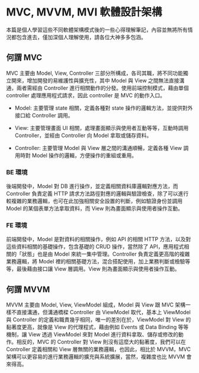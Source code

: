 # MVC, MVVM, MVI 軟體設計架構

<SocialBlock hashtags="javascript,mvc,mvvm" />

本篇是個人學習這些不同軟體架構模式後的一些心得理解筆記，內容並無將所有情況都包含進去，僅加深個人理解使用，請各位大神多多包涵。



## 何謂 MVC

MVC 主要由 Model, View, Controller 三部分所構成，各司其職，將不同功能獨立開來，增加開發的易維護性與擴充性，其中 Model 與 View 之間無法直接溝通，兩者需經由 Controller 進行相關動作的分發。使用前端控制模式，藉由單個 controller 處理應用程式請求，因此 controller 是 MVC 的動作入口。

  - Model: 主要管理 state 相關，定義各種對 state 操作的邏輯方法，並提供對外接口給 Controller 調用。

  - View: 主要管理畫面 UI 相關，處理畫面顯示與使用者互動等等，互動時調用 Controller，並經由 Controller 向 Model 拿取或儲存資料。

  - Controller: 主要管理 Model 與 View 層之間的溝通順暢，定義各種 View 調用時對 Model 操作的邏輯，方便操作的重組或重用。

### BE 環境

後端開發中，Model 對 DB 進行操作，並定義相關資料庫邏輯對應方法，而 Controller 負責定義 HTTP 請求方法路徑對應的邏輯與驗證檢查，除了可以進行較複雜的業務邏輯，也可在此加強相關安全設置的判斷，例如驗證身份並調用 Model 的某個表單方法拿取資料，而 View 則為畫面顯示與使用者操作互動。

### FE 環境

前端開發中，Model 是對資料的相關操作，例如 API 的相關 HTTP 方法，以及對這些資料相關的基礎操作，包含基礎的 CRUD 操作，當然除了 API，應用程式相關的「狀態」也是由 Model 來統一集中管理。Controller 負責定義更高階的複雜業務邏輯，將 Model 裡的相關基礎方法，混合搭配使用，加上業務判斷或檢驗等等，最後藉由接口讓 View 層調用。View 則為畫面顯示與使用者操作互動。 



## 何謂 MVVM

MVVM 主要由 Model, View, ViewModel 組成，Model 與 View 跟 MVC 架構一樣不直接溝通，但溝通橋樑 Controller 由 ViewModel 取代，基本上 ViewModel 與 Controller 的定義和職責幾乎相同，唯一的差別在於，ViewModel 對 View 的黏著度更高，就像是 View 的代理程式，藉由例如 Events 或 Data Binding 等等機制，讓 View 透過 ViewModel 來對 Model 進行資料拿取、儲存或修改的動作。相反的，MVC 的 Controller 對 View 則沒有這麼大的黏著度，我們可以在 Controller 定義相關和 View 層無關的業務邏輯，也因此，相比於 MVVM，MVC 架構可以更容易的進行業務邏輯的擴充與系統擴展，當然，複雜度也比 MVVM 會來得高。

<SocialBlock hashtags="javascript,mvc,mvvm" />
